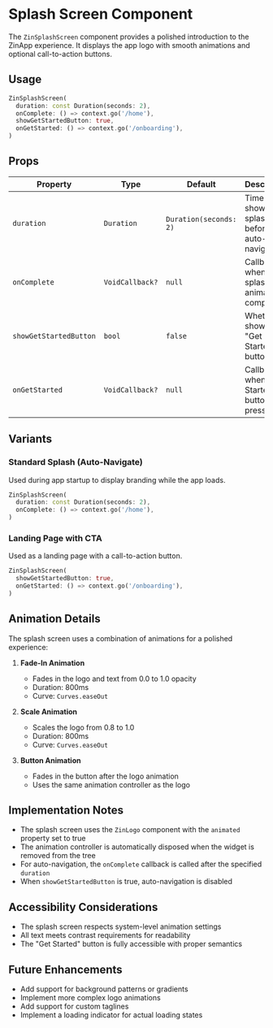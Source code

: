 # Splash Screen Component

The `ZinSplashScreen` component provides a polished introduction to the ZinApp experience. It displays the app logo with smooth animations and optional call-to-action buttons.

## Usage

```dart
ZinSplashScreen(
  duration: const Duration(seconds: 2),
  onComplete: () => context.go('/home'),
  showGetStartedButton: true,
  onGetStarted: () => context.go('/onboarding'),
)
```

## Props

| Property | Type | Default | Description |
|----------|------|---------|-------------|
| `duration` | `Duration` | `Duration(seconds: 2)` | Time to show splash before auto-navigating |
| `onComplete` | `VoidCallback?` | `null` | Callback when splash animation completes |
| `showGetStartedButton` | `bool` | `false` | Whether to show a "Get Started" button |
| `onGetStarted` | `VoidCallback?` | `null` | Callback when "Get Started" button is pressed |

## Variants

### Standard Splash (Auto-Navigate)
Used during app startup to display branding while the app loads.

```dart
ZinSplashScreen(
  duration: const Duration(seconds: 2),
  onComplete: () => context.go('/home'),
)
```

### Landing Page with CTA
Used as a landing page with a call-to-action button.

```dart
ZinSplashScreen(
  showGetStartedButton: true,
  onGetStarted: () => context.go('/onboarding'),
)
```

## Animation Details

The splash screen uses a combination of animations for a polished experience:

1. **Fade-In Animation**
   - Fades in the logo and text from 0.0 to 1.0 opacity
   - Duration: 800ms
   - Curve: `Curves.easeOut`

2. **Scale Animation**
   - Scales the logo from 0.8 to 1.0
   - Duration: 800ms
   - Curve: `Curves.easeOut`

3. **Button Animation**
   - Fades in the button after the logo animation
   - Uses the same animation controller as the logo

## Implementation Notes

- The splash screen uses the `ZinLogo` component with the `animated` property set to true
- The animation controller is automatically disposed when the widget is removed from the tree
- For auto-navigation, the `onComplete` callback is called after the specified `duration`
- When `showGetStartedButton` is true, auto-navigation is disabled

## Accessibility Considerations

- The splash screen respects system-level animation settings
- All text meets contrast requirements for readability
- The "Get Started" button is fully accessible with proper semantics

## Future Enhancements

- Add support for background patterns or gradients
- Implement more complex logo animations
- Add support for custom taglines
- Implement a loading indicator for actual loading states
